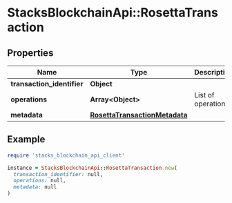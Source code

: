 # StacksBlockchainApi::RosettaTransaction

## Properties

| Name | Type | Description | Notes |
| ---- | ---- | ----------- | ----- |
| **transaction_identifier** | **Object** |  |  |
| **operations** | **Array&lt;Object&gt;** | List of operations |  |
| **metadata** | [**RosettaTransactionMetadata**](RosettaTransactionMetadata.md) |  | [optional] |

## Example

```ruby
require 'stacks_blockchain_api_client'

instance = StacksBlockchainApi::RosettaTransaction.new(
  transaction_identifier: null,
  operations: null,
  metadata: null
)
```

